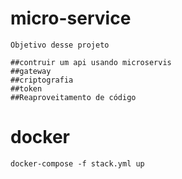 # micro-service
```
Objetivo desse projeto

##contruir um api usando microservis
##gateway
##criptografia
##token
##Reaproveitamento de código
```
# docker
```
docker-compose -f stack.yml up

```
